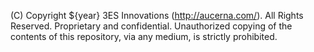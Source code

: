 (C) Copyright ${year} 3ES Innovations (http://aucerna.com/). All Rights Reserved.
Proprietary and confidential. Unauthorized copying of the contents of this repository, via any medium, is strictly prohibited.
